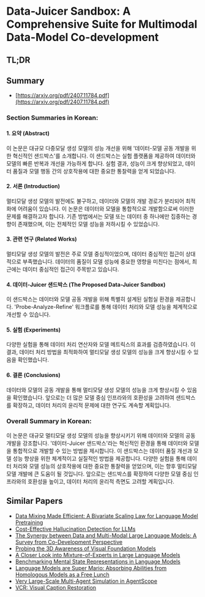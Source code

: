 # Data-Juicer Sandbox: A Comprehensive Suite for Multimodal Data-Model Co-development
## TL;DR
## Summary
- [https://arxiv.org/pdf/2407.11784.pdf](https://arxiv.org/pdf/2407.11784.pdf)

### Section Summaries in Korean:

#### 1. 요약 (Abstract)
이 논문은 대규모 다중모달 생성 모델의 성능 개선을 위해 '데이터-모델 공동 개발을 위한 혁신적인 샌드박스'를 소개합니다. 이 샌드박스는 실험 플랫폼을 제공하여 데이터와 모델의 빠른 반복과 개선을 가능하게 합니다. 실험 결과, 성능이 크게 향상되었고, 데이터 품질과 모델 행동 간의 상호작용에 대한 중요한 통찰력을 얻게 되었습니다.

#### 2. 서론 (Introduction)
멀티모달 생성 모델의 발전에도 불구하고, 데이터와 모델의 개발 경로가 분리되어 최적화에 어려움이 있습니다. 이 논문은 데이터와 모델을 통합적으로 개발함으로써 이러한 문제를 해결하고자 합니다. 기존 방법에서는 모델 또는 데이터 중 하나에만 집중하는 경향이 존재했으며, 이는 전체적인 모델 성능을 저하시킬 수 있었습니다.

#### 3. 관련 연구 (Related Works)
멀티모달 생성 모델의 발전은 주로 모델 중심적이었으며, 데이터 중심적인 접근이 상대적으로 부족했습니다. 데이터의 품질이 모델 성능에 중요한 영향을 미친다는 점에서, 최근에는 데이터 중심적인 접근이 주목받고 있습니다.

#### 4. 데이터-Juicer 샌드박스 (The Proposed Data-Juicer Sandbox)
이 샌드박스는 데이터와 모델 공동 개발을 위해 특별히 설계된 실험실 환경을 제공합니다. 'Probe-Analyze-Refine' 워크플로를 통해 데이터 처리와 모델 성능을 체계적으로 개선할 수 있습니다.

#### 5. 실험 (Experiments)
다양한 실험을 통해 데이터 처리 연산자와 모델 메트릭스의 효과를 검증하였습니다. 이 결과, 데이터 처리 방법을 최적화하여 멀티모달 생성 모델의 성능을 크게 향상시킬 수 있음을 확인했습니다.

#### 6. 결론 (Conclusions)
데이터와 모델의 공동 개발을 통해 멀티모달 생성 모델의 성능을 크게 향상시킬 수 있음을 확인했습니다. 앞으로는 더 많은 모델 중심 인프라와의 호환성을 고려하여 샌드박스를 확장하고, 데이터 처리의 윤리적 문제에 대한 연구도 계속할 계획입니다.

### Overall Summary in Korean:

이 논문은 대규모 멀티모달 생성 모델의 성능을 향상시키기 위해 데이터와 모델의 공동 개발을 강조합니다. '데이터-Juicer 샌드박스'라는 혁신적인 환경을 통해 데이터와 모델을 통합적으로 개발할 수 있는 방법을 제시합니다. 이 샌드박스는 데이터 품질 개선과 모델 성능 향상을 위한 체계적이고 실질적인 방법을 제공합니다. 다양한 실험을 통해 데이터 처리와 모델 성능의 상호작용에 대한 중요한 통찰력을 얻었으며, 이는 향후 멀티모달 모델 개발에 큰 도움이 될 것입니다. 앞으로는 샌드박스를 확장하여 다양한 모델 중심 인프라와의 호환성을 높이고, 데이터 처리의 윤리적 측면도 고려할 계획입니다.

## Similar Papers
- [Data Mixing Made Efficient: A Bivariate Scaling Law for Language Model Pretraining](2405.14908.md)
- [Cost-Effective Hallucination Detection for LLMs](2407.21424.md)
- [The Synergy between Data and Multi-Modal Large Language Models: A Survey from Co-Development Perspective](2407.08583.md)
- [Probing the 3D Awareness of Visual Foundation Models](2404.08636.md)
- [A Closer Look into Mixture-of-Experts in Large Language Models](2406.18219.md)
- [Benchmarking Mental State Representations in Language Models](2406.17513.md)
- [Language Models are Super Mario: Absorbing Abilities from Homologous Models as a Free Lunch](2311.03099.md)
- [Very Large-Scale Multi-Agent Simulation in AgentScope](2407.17789.md)
- [VCR: Visual Caption Restoration](2406.06462.md)
